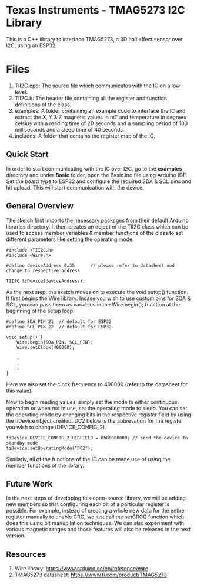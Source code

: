 # Texas Instruments - TMAG5273 I2C Library

This is a C++ library to interface TMAG5273, a 3D hall effect sensor over I2C, using an ESP32.

# Files
1. TII2C.cpp: The source file which communicates with the IC on a low level.
2. TII2C.h: The header file containing all the register and function definitions of the class.
3. examples: A folder containing an example code to interface the IC and extract the X, Y & Z magnetic values in mT and temperature in degrees celsius with a reading time of 20 seconds and a sampling period of 100 milliseconds and a sleep time of 40 seconds.
4. includes: A folder that contains the register map of the IC.

## Quick Start

In order to start communicating with the IC over I2C, go to the **examples** directory and under **Basic** folder, open the Basic.ino file using Arduino IDE. Set the board type to ESP32 and configure the required SDA & SCL pins and hit upload. This will start communication with the device.

## General Overview

The sketch first imports the necessary packages from their default Arduino libraries directory. It then creates an object of the TII2C class which can be used to access member variables & member functions of the class to set different parameters like setting the operating mode.
```
#include <TII2C.h>
#include <Wire.h>

#define deviceAddress 0x35		// please refer to datasheet and change to respective address

TII2C tiDevice(deviceAddress);
```

As the next step, the sketch moves on to execute the void setup() function. It first begins the Wire library. Incase you wish to use custom pins for SDA & SCL, you can pass them as variables in the Wire.begin(); function at the beginning of the setup loop. 
```
#define SDA_PIN 21	// default for ESP32
#define SCL_PIN 22	// default for ESP32

void setup() {
	Wire.begin(SDA_PIN, SCL_PIN);
	Wire.setClock(400000);
	.
	.
	.
	.
}
```
Here we also set the clock frequency to 400000 (refer to the datasheet for this value).

Now to begin reading values, simply set the mode to either continuous operation or when not in use, set the operating mode to sleep. You can set the operating mode by changing bits in the respective register field by using the tiDevice object created. DC2 below is the abbrevation for the register you wish to change (DEVICE_CONFIG_2).
```
tiDevice.DEVICE_CONFIG_2_REGFIELD = 0b00000000; // send the device to standby mode
tiDevice.setOperatingMode("DC2");
```

Similarly, all of the functions of the IC can be made use of using the member functions of the library.

## Future Work
In the next steps of developing this open-source library, we will be adding new members so that configuring each bit of a particular register is possible. For example, instead of creating a whole new data for the entire register manually to enable CRC, we just call the setCRC() function which does this using bit manupilation techniques. We can also experiment with various magnetic ranges and those features will also be released in the next version. 

## Resources
1. Wire library: https://www.arduino.cc/en/reference/wire
2. TMAG5273 datasheet: https://www.ti.com/product/TMAG5273

